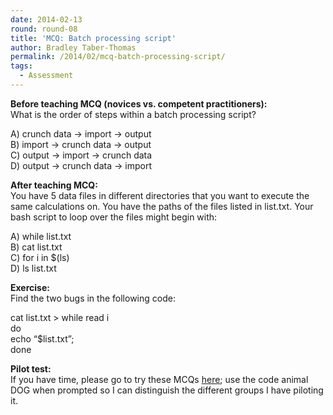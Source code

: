```yaml
---
date: 2014-02-13
round: round-08
title: 'MCQ: Batch processing script'
author: Bradley Taber-Thomas
permalink: /2014/02/mcq-batch-processing-script/
tags:
  - Assessment
---
```

**Before teaching MCQ (novices vs. competent practitioners):**  
What is the order of steps within a batch processing script?

A) crunch data -> import -> output  
B) import -> crunch data -> output  
C) output -> import -> crunch data  
D) output -> crunch data -> import

**After teaching MCQ:**  
You have 5 data files in different directories that you want to execute the same calculations on. You have the paths of the files listed in list.txt. Your bash script to loop over the files might begin with:

A) while list.txt  
B) cat list.txt  
C) for i in $(ls)  
D) ls list.txt

**Exercise:**  
Find the two bugs in the following code:

cat list.txt > while read i  
do  
echo &#8220;$list.txt&#8221;;  
done

**Pilot test:**  
If you have time, please go to try these MCQs [here][1]; use the code animal DOG when prompted so I can distinguish the different groups I have piloting it.

 [1]: https://docs.google.com/forms/d/151ZqTpV-QqSNfnzT3tcQcfErlpBzOnIk5HTos0sFmxM/viewform
